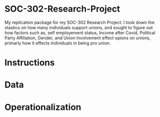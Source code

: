 # SOC-302-Research-Project
My replication package for my SOC-302 Research Project. I took down the stastics on how many individuals support unions, and sought to figure out how factors such as, self employement status, Income after Covid, Political Party Affiliation, Gender, and Union Involvement effect opions on unions, primarly how it effects individuals in being pro union.

# Instructions


# Data


# Operationalization
